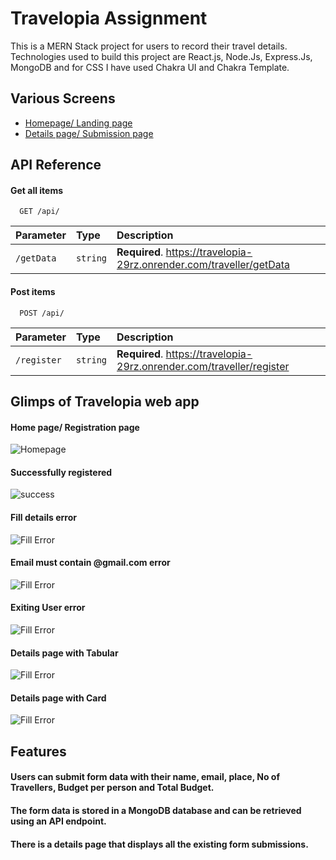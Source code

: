 
# Travelopia Assignment

This is a MERN Stack project for users to record their travel details. Technologies used to build this project are React.js, Node.Js, Express.Js, MongoDB and for CSS I have used Chakra UI and Chakra Template.


## Various Screens

 - [Homepage/ Landing page](https://travelopia.vercel.app/)
 - [Details page/ Submission page](https://travelopia.vercel.app/details)


## API Reference

#### Get all items

```http
  GET /api/
```

| Parameter | Type     | Description                |
| :-------- | :------- | :------------------------- |
| `/getData` | `string` | **Required**. https://travelopia-29rz.onrender.com/traveller/getData |

#### Post items

```http
  POST /api/
```

| Parameter | Type     | Description                       |
| :-------- | :------- | :-------------------------------- |
| `/register`      | `string` | **Required**. https://travelopia-29rz.onrender.com/traveller/register |



## Glimps of Travelopia web app

#### Home page/ Registration page


![Homepage](https://res.cloudinary.com/dehubjbqm/image/upload/v1680689216/Homepage_svmnuo.png)


#### Successfully registered


![success](https://res.cloudinary.com/dehubjbqm/image/upload/v1680689225/success_ga5kvc.png)

#### Fill details error


![Fill Error](https://res.cloudinary.com/dehubjbqm/image/upload/v1680689225/Fill_jglg3i.png)


#### Email must contain @gmail.com error


![Fill Error](https://res.cloudinary.com/dehubjbqm/image/upload/v1680689224/email_jartg1.png)


#### Exiting User error


![Fill Error](https://res.cloudinary.com/dehubjbqm/image/upload/v1680689225/exist_xjvx2q.png)


#### Details page with Tabular


![Fill Error](https://res.cloudinary.com/dehubjbqm/image/upload/v1680689225/table_y12rz9.png)


#### Details page with Card 


![Fill Error](https://res.cloudinary.com/dehubjbqm/image/upload/v1680689224/card_arwtps.png)
## Features

#### Users can submit form data with their name, email, place, No of Travellers, Budget per person and Total Budget.

#### The form data is stored in a MongoDB database and can be retrieved using an API endpoint.

#### There is a details page that displays all the existing form submissions.

